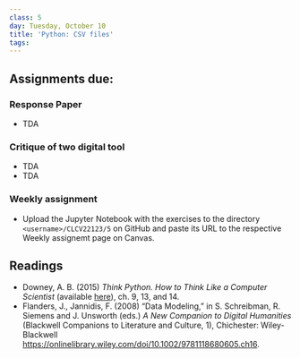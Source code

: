 ```yaml
---
class: 5
day: Tuesday, October 10
title: 'Python: CSV files'
tags: 
---
```


## Assignments due:

### Response Paper
- TDA

### Critique of two digital tool
- TDA
- TDA

### Weekly assignment
- Upload the Jupyter Notebook with the exercises to the directory `<username>/CLCV22123/5` on GitHub and paste its URL to the respective Weekly assignemt page on Canvas.

## Readings 
- Downey, A. B. (2015) _Think Python. How to Think Like a Computer Scientist_ (available [here](https://www.greenteapress.com/thinkpython/thinkpython.html)), ch. 9, 13, and 14.
- Flanders, J., Jannidis, F. (2008) “Data Modeling,” in S. Schreibman, R. Siemens and J. Unsworth (eds.) _A New Companion to Digital Humanities_ (Blackwell Companions to Literature and Culture, 1), Chichester: Wiley-Blackwell <https://onlinelibrary.wiley.com/doi/10.1002/9781118680605.ch16>.